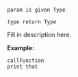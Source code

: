 ```thy
param is given Type

type return Type
```

Fill in description here.

**Example:**

```thy
callFunction
print that
```
